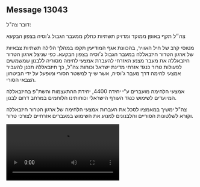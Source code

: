 ## Message 13043

דובר צה"ל:

צה״ל תקף באופן ממוקד ומדויק תשתיות כחלק ממעבר הגבול ג'וסיה בצפון הבקעא

מטוסי קרב של חיל האוויר, בהכוונת אגף המודיעין תקפו במהלך הלילה תשתיות צבאיות של ארגון הטרור חיזבאללה במעבר הגבול ג׳וסיה בצפון הבקעא.
כפי שניצל ארגון הטרור חיזבאללה את מעבר מצנע האזרחי להעברת אמצעי לחימה מסוריה ללבנון שמשמשים לפעולות טרור כנגד אזרחי מדינת ישראל וכוחות צה"ל, כך חיזבאללה תכנן להעביר אמצעי לחימה דרך מעבר ג'וסיה, אשר שייך למשטר הסורי ומופעל על ידי הביטחון הצבאי הסורי.

אמצעי הלחימה מועברים ע"י יחידה 4400, יחידת ההתעצמות והשת"פ בחיזבאללה המיועדים לשימוש כנגד העורף הישראלי וכוחותינו הלוחמים במרחב דרום לבנון.

צה"ל ימשיך במאמציו לסכל את העברות אמצעי הלחימה של ארגון הטרור חיזבאללה וקורא לשלטונות הסוריים והלבנונים למנוע את השימוש במעברים אזרחיים לצורכי טרור.

![Video](https://data.iron-swords.co.il/2024/October/25/https://data.iron-swords.co.il/2024/October/25/13043/13043_media.mp4)
